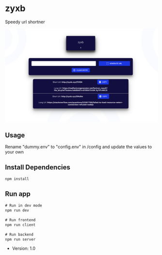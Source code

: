 # zyxb

Speedy url shortner

![](displayAssets/landing.png)

## Usage

Rename "dummy.env" to "config.env" in /config and update the values to your own

## Install Dependencies

```
npm install
```

## Run app

```
# Run in dev mode
npm run dev

# Run frontend
npm run client

# Run backend
npm run server
```

- Version: 1.0
